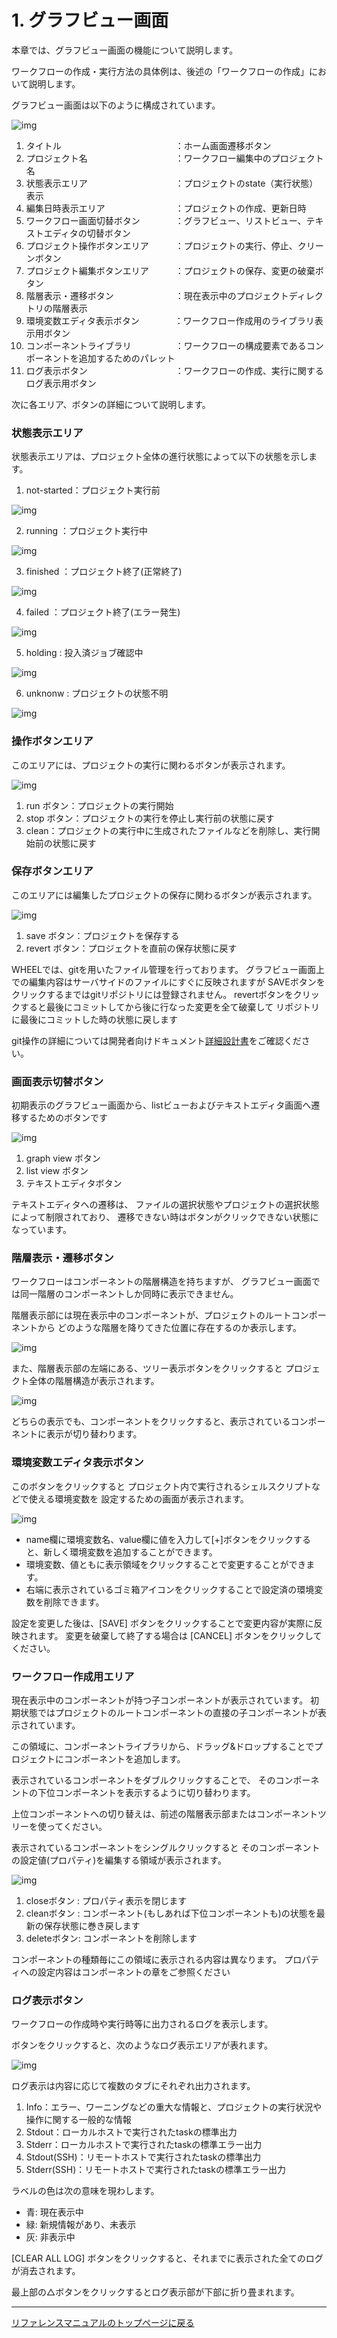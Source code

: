 # 1. グラフビュー画面
本章では、グラフビュー画面の機能について説明します。

ワークフローの作成・実行方法の具体例は、後述の「ワークフローの作成」において説明します。

グラフビュー画面は以下のように構成されています。

![img](./img/workflow_graphview.png "workflow_graghview")

 1. タイトル　　　　　　　　　　　　　：ホーム画面遷移ボタン
 2. プロジェクト名　　　　　　　　　　：ワークフロー編集中のプロジェクト名
 3. 状態表示エリア　　　　　　　　　　：プロジェクトのstate（実行状態）表示
 4. 編集日時表示エリア　　　　　　　　：プロジェクトの作成、更新日時
 5. ワークフロー画面切替ボタン　　　　：グラフビュー、リストビュー、テキストエディタの切替ボタン
 6. プロジェクト操作ボタンエリア　　　：プロジェクトの実行、停止、クリーンボタン
 7. プロジェクト編集ボタンエリア　　　：プロジェクトの保存、変更の破棄ボタン
 8. 階層表示・遷移ボタン　　　　　　　：現在表示中のプロジェクトディレクトリの階層表示
 9. 環境変数エディタ表示ボタン　　　　：ワークフロー作成用のライブラリ表示用ボタン
10. コンポーネントライブラリ　　　　　：ワークフローの構成要素であるコンポーネントを追加するためのパレット
11. ログ表示ボタン　　　　　　　　　　：ワークフローの作成、実行に関するログ表示用ボタン

次に各エリア、ボタンの詳細について説明します。

### 状態表示エリア
状態表示エリアは、プロジェクト全体の進行状態によって以下の状態を示します。

1. not-started：プロジェクト実行前

![img](./img/not-started.png "not_started")

2. running    ：プロジェクト実行中

![img](./img/running.png "running")

3. finished   ：プロジェクト終了(正常終了)

![img](./img/finished.png "finished")

4. failed     ：プロジェクト終了(エラー発生)

![img](./img/failed.png "failed")

5. holding     : 投入済ジョブ確認中

![img](./img/holding.png "holding")

6. unknonw     : プロジェクトの状態不明

![img](./img/unknown.png "unknown")

### 操作ボタンエリア
このエリアには、プロジェクトの実行に関わるボタンが表示されます。

![img](./img/project_control_btn.png "control_button_area")

1. run ボタン：プロジェクトの実行開始
1. stop ボタン：プロジェクトの実行を停止し実行前の状態に戻す
1. clean：プロジェクトの実行中に生成されたファイルなどを削除し、実行開始前の状態に戻す

### 保存ボタンエリア
このエリアには編集したプロジェクトの保存に関わるボタンが表示されます。

![img](./img/project_save.png "save_button_area")

1. save ボタン：プロジェクトを保存する
1. revert ボタン：プロジェクトを直前の保存状態に戻す

WHEELでは、gitを用いたファイル管理を行っております。
グラフビュー画面上での編集内容はサーバサイドのファイルにすぐに反映されますが
SAVEボタンをクリックするまではgitリポジトリには登録されません。
revertボタンをクリックすると最後にコミットしてから後に行なった変更を全て破棄して
リポジトリに最後にコミットした時の状態に戻します

git操作の詳細については開発者向けドキュメント[詳細設計書](../../../doc/design/design.md)をご確認ください。


### 画面表示切替ボタン
初期表示のグラフビュー画面から、listビューおよびテキストエディタ画面へ遷移するためのボタンです

![img](./img/change_view.png "change_view_area")

1. graph view ボタン
2. list view ボタン
3. テキストエディタボタン

テキストエディタへの遷移は、
ファイルの選択状態やプロジェクトの選択状態によって制限されており、
遷移できない時はボタンがクリックできない状態になっています。


### 階層表示・遷移ボタン
ワークフローはコンポーネントの階層構造を持ちますが、
グラフビュー画面では同一階層のコンポーネントしか同時に表示できません。

階層表示部には現在表示中のコンポーネントが、プロジェクトのルートコンポーネントから
どのような階層を降りてきた位置に存在するのか表示します。

![img](./img/breadcrumbs.png "breadcrumbs")

また、階層表示部の左端にある、ツリー表示ボタンをクリックすると
プロジェクト全体の階層構造が表示されます。

![img](./img/component_tree.png "component_tree")

どちらの表示でも、コンポーネントをクリックすると、表示されているコンポーネントに表示が切り替わります。

### 環境変数エディタ表示ボタン
このボタンをクリックすると
プロジェクト内で実行されるシェルスクリプトなどで使える環境変数を
設定するための画面が表示されます。

![img](./img/environment_variables_editor.png "environment_variables_editor")

- name欄に環境変数名、value欄に値を入力して[+]ボタンをクリックすると、新しく環境変数を追加することができます。
- 環境変数、値ともに表示領域をクリックすることで変更することができます。
- 右端に表示されているゴミ箱アイコンをクリックすることで設定済の環境変数を削除できます。

設定を変更した後は、[SAVE] ボタンをクリックすることで変更内容が実際に反映されます。
変更を破棄して終了する場合は [CANCEL] ボタンをクリックしてください。

### ワークフロー作成用エリア
現在表示中のコンポーネントが持つ子コンポーネントが表示されています。
初期状態ではプロジェクトのルートコンポーネントの直接の子コンポーネントが表示されています。

この領域に、コンポーネントライブラリから、ドラッグ&ドロップすることでプロジェクトにコンポーネントを追加します。

表示されているコンポーネントをダブルクリックすることで、
そのコンポーネントの下位コンポーネントを表示するように切り替わります。

上位コンポーネントへの切り替えは、前述の階層表示部またはコンポーネントツリーを使ってください。

表示されているコンポーネントをシングルクリックすると
そのコンポーネントの設定値(プロパティ)を編集する領域が表示されます。

![img](./img/component_property.png "component_property")

1. closeボタン : プロパティ表示を閉じます
2. cleanボタン : コンポーネント(もしあれば下位コンポーネントも)の状態を最新の保存状態に巻き戻します
3. deleteボタン: コンポーネントを削除します

コンポーネントの種類毎にこの領域に表示される内容は異なります。
プロパティへの設定内容はコンポーネントの章をご参照ください


### ログ表示ボタン
ワークフローの作成時や実行時等に出力されるログを表示します。

ボタンをクリックすると、次のようなログ表示エリアが表れます。

![img](./img/log_screen.png "log_screen")

ログ表示は内容に応じて複数のタブにそれぞれ出力されます。

1. Info：エラー、ワーニングなどの重大な情報と、プロジェクトの実行状況や操作に関する一般的な情報
1. Stdout：ローカルホストで実行されたtaskの標準出力
1. Stderr：ローカルホストで実行されたtaskの標準エラー出力
1. Stdout(SSH)：リモートホストで実行されたtaskの標準出力
1. Stderr(SSH)：リモートホストで実行されたtaskの標準エラー出力

ラベルの色は次の意味を現わします。
- 青: 現在表示中
- 緑: 新規情報があり、未表示
- 灰: 非表示中

[CLEAR ALL LOG] ボタンをクリックすると、それまでに表示された全てのログが消去されます。

最上部の△ボタンをクリックするとログ表示部が下部に折り畳まれます。


--------
[リファレンスマニュアルのトップページに戻る](../index.md)
